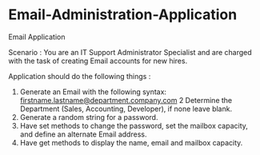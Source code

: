 # Email-Administration-Application

Email Application

Scenario : You are an IT Support Administrator Specialist and are charged with the task of creating Email accounts for new hires.

Application should do the following things :

1) Generate an Email with the following syntax: firstname.lastname@department.company.com
2  Determine the Department (Sales, Accounting, Developer), if none leave blank.
3) Generate a random string for a password.
4) Have set methods to change the password, set the mailbox capacity, and define an alternate Email address.
5) Have get methods to display the name, email and mailbox capacity.
